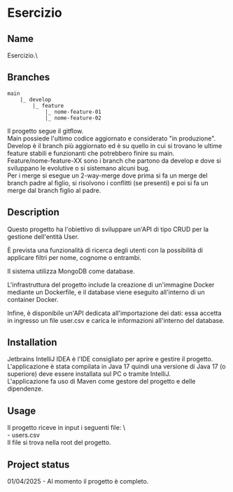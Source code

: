 # Esercizio

## Name
Esercizio.\

## Branches

```
main  
	|_ develop 
		|_ feature 
			|_ nome-feature-01 
			|_ nome-feature-02 
```			
Il progetto segue il gitflow. \
Main possiede l'ultimo codice aggiornato e considerato "in produzione". \
Develop è il branch più aggiornato ed è su quello in cui si trovano le ultime feature stabili e funzionanti che potrebbero finire su main. \
Feature/nome-feature-XX sono i branch che partono da develop e dove si sviluppano le evolutive o si sistemano alcuni bug. \
Per i merge si esegue un 2-way-merge dove prima si fa un merge del branch padre al figlio, si risolvono i conflitti (se presenti) e poi si fa un merge dal branch figlio al padre.


## Description
Questo progetto ha l'obiettivo di sviluppare un'API di tipo CRUD per la gestione dell'entità User.

È prevista una funzionalità di ricerca degli utenti con la possibilità di applicare filtri per nome, cognome o entrambi.

Il sistema utilizza MongoDB come database.

L'infrastruttura del progetto include la creazione di un'immagine Docker mediante un Dockerfile, e il database viene eseguito all'interno di un container Docker.

Infine, è disponibile un'API dedicata all'importazione dei dati: essa accetta in ingresso un file user.csv e carica le informazioni all'interno del database.

## Installation
Jetbrains IntelliJ IDEA è l'IDE consigliato per aprire e gestire il progetto. \
L'applicazione è stata compilata in Java 17 quindi una versione di Java 17 (o superiore) deve essere installata sul PC o tramite IntelliJ. \
L'applicazione fa uso di Maven come gestore del progetto e delle dipendenze. 

## Usage
Il progetto riceve in input i seguenti file: \	
	- users.csv \
Il file si trova nella root del progetto.


## Project status
01/04/2025 - Al momento il progetto è completo. 


